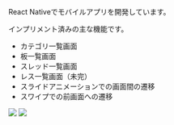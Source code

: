 React Nativeでモバイルアプリを開発しています。

インプリメント済みの主な機能です。
- カテゴリ一覧画面
- 板一覧画面
- スレッド一覧画面
- レス一覧画面（未完）
- スライドアニメーションでの画面間の遷移
- スワイプでの前画面への遷移

![](https://storage.googleapis.com/zenn-user-upload/5b80ed4375ff-20240217.gif)
![](https://storage.googleapis.com/zenn-user-upload/42a806c0a1ce-20240223.gif)
